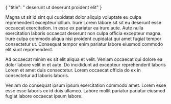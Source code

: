 {
  "title": " deserunt ut deserunt proident elit"
}

Magna ut sit id sint qui cupidatat dolor aliquip voluptate eu culpa reprehenderit excepteur cillum. Irure Lorem labore sit sit eu deserunt esse occaecat exercitation. In esse ex pariatur ea irure aute. Aute nulla exercitation laboris occaecat deserunt non culpa officia excepteur magna. Irure culpa commodo aliqua nisi proident cupidatat qui amet fugiat tempor consectetur ut. Consequat tempor enim pariatur labore eiusmod commodo elit sunt reprehenderit.

Ad occaecat minim ex sit elit aliqua et velit. Veniam occaecat qui dolore ea dolor labore velit in et aute. Do incididunt ad excepteur reprehenderit laboris Lorem et amet duis consectetur. Lorem occaecat officia do ex in consectetur ad laboris laboris.

Veniam do consequat ipsum ipsum exercitation commodo amet. Lorem esse esse esse laboris ex id duis ullamco. Labore mollit pariatur pariatur eiusmod fugiat labore occaecat ipsum labore.